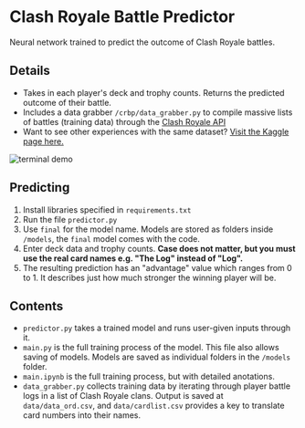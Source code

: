 # Clash Royale Battle Predictor
Neural network trained to predict the outcome of Clash Royale battles.

## Details
- Takes in each player's deck and trophy counts. Returns the predicted outcome of their battle.
- Includes a data grabber `/crbp/data_grabber.py` to compile massive lists of battles (training data) through the [Clash Royale API](https://developer.clashroyale.com)
- Want to see other experiences with the same dataset? [Visit the Kaggle page here.](https://www.kaggle.com/nonrice/clash-royale-battles-upper-ladder-december-2021)

![terminal demo](https://i.ibb.co/vBRKTJh/crbpterminaldemo.png)

## Predicting
1. Install libraries specified in `requirements.txt`
2. Run the file `predictor.py`
3. Use `final` for the model name. Models are stored as folders inside `/models`, the `final` model comes with the code.
4. Enter deck data and trophy counts. **Case does not matter, but you must use the real card names e.g. "The Log" instead of "Log".** 
5. The resulting prediction has an "advantage" value which ranges from 0 to 1. It describes just how much stronger the winning player will be.

## Contents
- `predictor.py` takes a trained model and runs user-given inputs through it.
- `main.py` is the full training process of the model. This file also allows saving of models. Models are saved as individual folders in the `/models` folder.
- `main.ipynb` is the full training process, but with detailed anotations. 
- `data_grabber.py` collects training data by iterating through player battle logs in a list of Clash Royale clans. Output is saved at `data/data_ord.csv`, and `data/cardlist.csv` provides a key to translate card numbers into their names.
